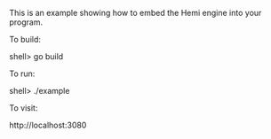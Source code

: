 This is an example showing how to embed the Hemi engine into your program.

To build:

  shell> go build

To run:

  shell> ./example

To visit:

  http://localhost:3080
